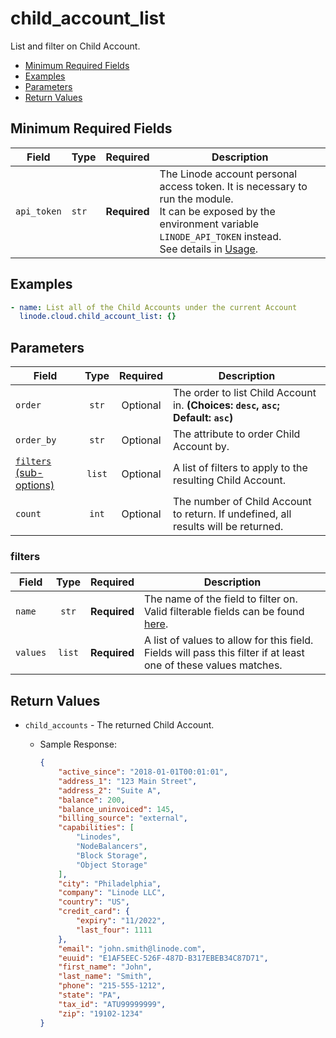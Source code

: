 # child_account_list

List and filter on Child Account.

- [Minimum Required Fields](#minimum-required-fields)
- [Examples](#examples)
- [Parameters](#parameters)
- [Return Values](#return-values)

## Minimum Required Fields
| Field       | Type  | Required     | Description                                                                                                                                                                                                              |
|-------------|-------|--------------|--------------------------------------------------------------------------------------------------------------------------------------------------------------------------------------------------------------------------|
| `api_token` | `str` | **Required** | The Linode account personal access token. It is necessary to run the module. <br/>It can be exposed by the environment variable `LINODE_API_TOKEN` instead. <br/>See details in [Usage](https://github.com/linode/ansible_linode?tab=readme-ov-file#usage). |

## Examples

```yaml
- name: List all of the Child Accounts under the current Account
  linode.cloud.child_account_list: {}
```


## Parameters

| Field     | Type | Required | Description                                                                  |
|-----------|------|----------|------------------------------------------------------------------------------|
| `order` | <center>`str`</center> | <center>Optional</center> | The order to list Child Account in.  **(Choices: `desc`, `asc`; Default: `asc`)** |
| `order_by` | <center>`str`</center> | <center>Optional</center> | The attribute to order Child Account by.   |
| [`filters` (sub-options)](#filters) | <center>`list`</center> | <center>Optional</center> | A list of filters to apply to the resulting Child Account.   |
| `count` | <center>`int`</center> | <center>Optional</center> | The number of Child Account to return. If undefined, all results will be returned.   |

### filters

| Field     | Type | Required | Description                                                                  |
|-----------|------|----------|------------------------------------------------------------------------------|
| `name` | <center>`str`</center> | <center>**Required**</center> | The name of the field to filter on. Valid filterable fields can be found [here]().   |
| `values` | <center>`list`</center> | <center>**Required**</center> | A list of values to allow for this field. Fields will pass this filter if at least one of these values matches.   |

## Return Values

- `child_accounts` - The returned Child Account.

    - Sample Response:
        ```json
        {
            "active_since": "2018-01-01T00:01:01",
            "address_1": "123 Main Street",
            "address_2": "Suite A",
            "balance": 200,
            "balance_uninvoiced": 145,
            "billing_source": "external",
            "capabilities": [
                "Linodes",
                "NodeBalancers",
                "Block Storage",
                "Object Storage"
            ],
            "city": "Philadelphia",
            "company": "Linode LLC",
            "country": "US",
            "credit_card": {
                "expiry": "11/2022",
                "last_four": 1111
            },
            "email": "john.smith@linode.com",
            "euuid": "E1AF5EEC-526F-487D-B317EBEB34C87D71",
            "first_name": "John",
            "last_name": "Smith",
            "phone": "215-555-1212",
            "state": "PA",
            "tax_id": "ATU99999999",
            "zip": "19102-1234"
        }
        ```


